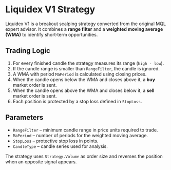 # Liquidex V1 Strategy

Liquidex V1 is a breakout scalping strategy converted from the original MQL expert advisor. It combines a **range filter** and a **weighted moving average (WMA)** to identify short‑term opportunities.

## Trading Logic
1. For every finished candle the strategy measures its range (`high - low`).
2. If the candle range is smaller than `RangeFilter`, the candle is ignored.
3. A WMA with period `MaPeriod` is calculated using closing prices.
4. When the candle opens below the WMA and closes above it, a **buy** market order is sent.
5. When the candle opens above the WMA and closes below it, a **sell** market order is sent.
6. Each position is protected by a stop loss defined in `StopLoss`.

## Parameters
- `RangeFilter` – minimum candle range in price units required to trade.
- `MaPeriod` – number of periods for the weighted moving average.
- `StopLoss` – protective stop loss in points.
- `CandleType` – candle series used for analysis.

The strategy uses `Strategy.Volume` as order size and reverses the position when an opposite signal appears.
